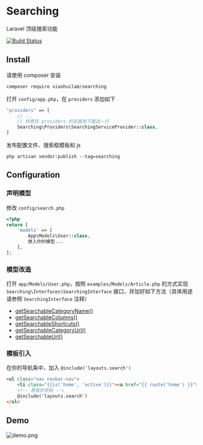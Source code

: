 # Searching

Laravel 顶级搜索功能

[![Build Status](https://travis-ci.com/xiaohuilam/searching.svg?branch=php5)](https://travis-ci.com/xiaohuilam/searching)

## Install

请使用 composer 安装
```bash
composer require xiaohuilam/searching
```

打开 `config/app.php`，在 `providers` 添加如下
```php
"providers" => [
    // ...
    // 你原先 providers 的后面加下面这一行
    Searching\Providers\SearchingServiceProvider::class,
]
```

发布配置文件、搜索框模板和 js
```
php artisan vendor:publish --tag=searching
```

## Configuration

### 声明模型
修改 `config/search.php`

```php
<?php
return [
    'models' => [
        App\Models\User::class,
        放入你的模型...
    ],
];
```

### 模型改造
打开 `app/Models/User.php`，按照 `examples/Models/Article.php` 的方式实现 `Searching\Interfaces\SearchingInterface` 接口，并加好如下方法（具体用途请参照 `SearchingInterface` 注释）

 * [getSearchableCategoryName()](https://github.com/xiaohuilam/searching/blob/php5/src/Interfaces/SearchingInterface.php#L22-L27)
 * [getSearchableColumns()](https://github.com/xiaohuilam/searching/blob/php5/src/Interfaces/SearchingInterface.php#L29-L34)
 * [getSearchableShortcuts()](https://github.com/xiaohuilam/searching/blob/php5/src/Interfaces/SearchingInterface.php#L36-L41)
 * [getSearchableCategoryUrl()](https://github.com/xiaohuilam/searching/blob/php5/src/Interfaces/SearchingInterface.php#L43-L48)
 * [getSearchableUrl()](https://github.com/xiaohuilam/searching/blob/php5/src/Interfaces/SearchingInterface.php#L50-L55)

### 模板引入
在你的导航条中，加入 `@include('layouts.search')`
```html
<ul class="nav navbar-nav">
    <li class="{{is('home', 'active')}}"><a href="{{ route('home') }}">首页</a></li>
    <!-- 原有的导航 -->
    @include('layouts.search')
</ul>
```


## Demo

![demo.png](https://i.loli.net/2018/12/15/5c14e92b743c4.png)
